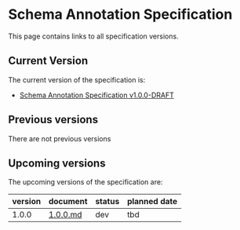 # Schema Annotation Specification
This page contains links to all specification versions.  

## Current Version
The current version of the specification is:

- [Schema Annotation Specification v1.0.0-DRAFT](./1.0.0-DRAFT.md)

## Previous versions
There are not previous versions

## Upcoming versions
The upcoming versions of the specification are:

|version|document|status|planned date|
|---------|---------|--------|--------------|
| 1.0.0 | [1.0.0.md](#) | dev | tbd |



